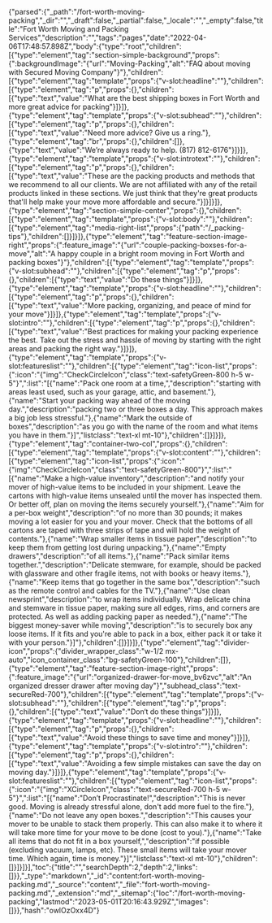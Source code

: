 {"parsed":{"_path":"/fort-worth-moving-packing","_dir":"","_draft":false,"_partial":false,"_locale":"","_empty":false,"title":"Fort Worth Moving and Packing Services","description":"","tags":"pages","date":"2022-04-06T17:48:57.898Z","body":{"type":"root","children":[{"type":"element","tag":"section-simple-background","props":{":backgroundImage":"{\"url\":\"Moving-Packing\",\"alt\":\"FAQ about moving with Secured Moving Company\"}"},"children":[{"type":"element","tag":"template","props":{"v-slot:headline":""},"children":[{"type":"element","tag":"p","props":{},"children":[{"type":"text","value":"What are the best shipping boxes in Fort Worth and more great advice for packing"}]}]},{"type":"element","tag":"template","props":{"v-slot:subhead":""},"children":[{"type":"element","tag":"p","props":{},"children":[{"type":"text","value":"Need more advice? Give us a ring."},{"type":"element","tag":"br","props":{},"children":[]},{"type":"text","value":"We’re always ready to help. (817) 812-6176"}]}]},{"type":"element","tag":"template","props":{"v-slot:introtext":""},"children":[{"type":"element","tag":"p","props":{},"children":[{"type":"text","value":"These are the packing products and methods that we recommend to all our clients. We are not affiliated with any of the retail products linked in these sections. We just think that they're great products that'll help make your move more affordable and secure."}]}]}]},{"type":"element","tag":"section-simple-center","props":{},"children":[{"type":"element","tag":"template","props":{"v-slot:body":""},"children":[{"type":"element","tag":"media-right-list","props":{"path":"/_packing-tips"},"children":[]}]}]},{"type":"element","tag":"feature-section-image-right","props":{":feature_image":"{\"url\":\"couple-packing-boxses-for-a-move\",\"alt\":\"A happy couple in a bright room moving in Fort Worth and packing boxes\"}"},"children":[{"type":"element","tag":"template","props":{"v-slot:subhead":""},"children":[{"type":"element","tag":"p","props":{},"children":[{"type":"text","value":"Do these things"}]}]},{"type":"element","tag":"template","props":{"v-slot:headline":""},"children":[{"type":"element","tag":"p","props":{},"children":[{"type":"text","value":"More packing, organizing, and peace of mind for your move"}]}]},{"type":"element","tag":"template","props":{"v-slot:intro":""},"children":[{"type":"element","tag":"p","props":{},"children":[{"type":"text","value":"Best practices for making your packing experience the best. Take out the stress and hassle of moving by starting with the right areas and packing the right way."}]}]},{"type":"element","tag":"template","props":{"v-slot:featureslist":""},"children":[{"type":"element","tag":"icon-list","props":{":icon":"{\"img\":\"CheckCircleIcon\",\"class\":\"text-safetyGreen-800 h-5 w-5\"}",":list":"[{\"name\":\"Pack one room at a time,\",\"description\":\"starting with areas least used, such as your garage, attic, and basement.\"},{\"name\":\"Start your packing way ahead of the moving day.\",\"description\":\"packing two or three boxes a day. This approach makes a big job less stressful.\"},{\"name\":\"Mark the outside of boxes\",\"description\":\"as you go with the name of the room and what items you have in them.\"}]","listclass":"text-xl mt-10"},"children":[]}]}]},{"type":"element","tag":"container-two-col","props":{},"children":[{"type":"element","tag":"template","props":{"v-slot:content":""},"children":[{"type":"element","tag":"icon-list","props":{":icon":"{\"img\":\"CheckCircleIcon\",\"class\":\"text-safetyGreen-800\"}",":list":"[{\"name\":\"Make a high-value inventory\",\"description\":\"and notify your mover of high-value items to be included in your shipment. Leave the cartons with high-value items unsealed until the mover has inspected them. Or better off, plan on moving the items securely yourself.\"},{\"name\":\"Aim for a per-box weight\",\"description\":\"of no more than 30 pounds; it makes moving a lot easier for you and your mover. Check that the bottoms of all cartons are taped with three strips of tape and will hold the weight of contents.\"},{\"name\":\"Wrap smaller items in tissue paper\",\"description\":\"to keep them from getting lost during unpacking.\"},{\"name\":\"Empty drawers\",\"description\":\"of all items.\"},{\"name\":\"Pack similar items together.\",\"description\":\"Delicate stemware, for example, should be packed with glassware and other fragile items, not with books or heavy items.\"},{\"name\":\"Keep items that go together in the same box\",\"description\":\"such as the remote control and cables for the TV.\"},{\"name\":\"Use clean newsprint\",\"description\":\"to wrap items individually. Wrap delicate china and stemware in tissue paper, making sure all edges, rims, and corners are protected. As well as adding packing paper as needed.\"},{\"name\":\"The biggest money-saver while moving\",\"description\":\"is to securely box any loose items. If it fits and you're able to pack in a box, either pack it or take it with your person.\"}]"},"children":[]}]}]},{"type":"element","tag":"divider-icon","props":{"divider_wrapper_class":"w-1/2 mx-auto","icon_container_class":"bg-safetyGreen-100"},"children":[]},{"type":"element","tag":"feature-section-image-right","props":{":feature_image":"{\"url\":\"organized-drawer-for-move_bv6zvc\",\"alt\":\"An organized dresser drawer after moving day\"}","subhead_class":"text-secureRed-700"},"children":[{"type":"element","tag":"template","props":{"v-slot:subhead":""},"children":[{"type":"element","tag":"p","props":{},"children":[{"type":"text","value":"Don‘t do these things"}]}]},{"type":"element","tag":"template","props":{"v-slot:headline":""},"children":[{"type":"element","tag":"p","props":{},"children":[{"type":"text","value":"Avoid these things to save time and money"}]}]},{"type":"element","tag":"template","props":{"v-slot:intro":""},"children":[{"type":"element","tag":"p","props":{},"children":[{"type":"text","value":"Avoiding a few simple mistakes can save the day on moving day."}]}]},{"type":"element","tag":"template","props":{"v-slot:featureslist":""},"children":[{"type":"element","tag":"icon-list","props":{":icon":"{\"img\":\"XCircleIcon\",\"class\":\"text-secureRed-700 h-5 w-5\"}",":list":"[{\"name\":\"Don’t Procrastinate!\",\"description\":\"This is never good. Moving is already stressful alone, don't add more fuel to the fire.\"},{\"name\":\"Do not leave any open boxes.\",\"description\":\"This causes your mover to be unable to stack them properly. This can also make it to where it will take more time for your move to be done (cost to you).\"},{\"name\":\"Take all items that do not fit in a box yourself,\",\"description\":\"if possible (excluding vacuum, lamps, etc). These small items will take your mover time. Which again, time is money.\"}]","listclass":"text-xl mt-10"},"children":[]}]}]}],"toc":{"title":"","searchDepth":2,"depth":2,"links":[]}},"_type":"markdown","_id":"content:fort-worth-moving-packing.md","_source":"content","_file":"fort-worth-moving-packing.md","_extension":"md","_sitemap":{"loc":"/fort-worth-moving-packing","lastmod":"2023-05-01T20:16:43.929Z","images":[]}},"hash":"owlOzOxx4D"}